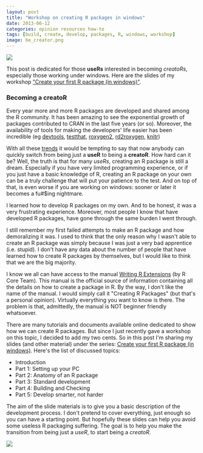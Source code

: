 ```yaml
---
layout: post
title: "Workshop on creating R packages in windows"
date: 2013-06-12
categories: opinion resources how-to
tags: [build, create, develop, packages, R, windows, workshop]
image: be_creator.png
---
```


<img class="centered" src="{{ site.baseurl }}/images/blog/be_creator.png" />

This post is dedicated for those **useRs** interested in becoming *creatoRs*, especially 
those working under windows. Here are the slides of my workshop 
<a href="http://www.gastonsanchez.com/teaching" target="_blank">"Create your first R package (in windows)"</a>.

<!--more-->

### Becoming a creatoR

Every year more and more R packages are developed and shared among the R community. It 
has been amazing to see the exponential growth of packages contributed to CRAN in the 
last five years (or so). Moreover, the availability of tools for making the developers' 
life easier has been incredible (eg <a href="http://cran.r-project.org/web/packages/devtools/index.html" target="_blank">devtools</a>, 
<a href="http://cran.r-project.org/web/packages/testthat/index.html" target="_blank">testthat</a>, 
<a href="http://cran.r-project.org/web/packages/roxygen2/index.html" target="_blank">roxygen2</a>, 
<a href="http://cran.r-project.org/web/packages/roxygen2/index.html" target="_blank">rd2roxygen</a>, 
<a href="http://cran.r-project.org/web/packages/knitr/index.html" target="_blank">knitr</a>)

With all these <a href="http://r4stats.com/articles/popularity/" target="_blank">trends</a> 
it would be tempting to say that now anybody can quickly switch from being just a 
**useR** to being a **creatoR**. How hard can it be? Well, the truth is that for 
many *useRs*, creating an R package is still a dream. Especially if you have very 
limited programming experience, or if you just have a basic knowledge of R, creating an 
R package on your own can be a truly challenge that will put your patience to the test. 
And on top of that, is even worse if you are working on windows: sooner or later it becomes 
a fu#$ing nightmare.

I learned how to develop R packages on my own. And to be honest, it was a very 
frustrating experience. Moreover, most people I know that have developed R packages, 
have gone through the same burden I went through.  

I still remember my first failed attempts to make an R package and how demoralizing it 
was. I used to think that the only reason why I wasn't able to create an R package was 
simply because I was just a very bad apprentice (i.e. stupid). I don't have any data 
about the number of people that have learned how to create R packages by themselves, 
but I would like to think that we are the big majority.

I know we all can have access to the manual <a href="http://cran.r-project.org/doc/manuals/R-exts.pdf" target="_blank">Writing R Extensions</a> 
(by R Core Team). This manual is the official source of information containing all the 
details on how to create a package in R. By the way, I don't like the name of the manual. 
I would simply call it "Creating R Packages" (but that's a personal opinion). Virtually 
everything you want to know is there. The problem is that, admittedly, the manual is NOT 
beginner friendly whatsoever.

There are many tutorials and documents available online dedicated to show how we can 
create R packages. But since I just recently gave a workshop on this topic, I decided 
to add my two cents. So in this post I'm sharing my slides (and other material) under 
the series: [Create your first R package (in windows)](/teaching/rpackaging). 
Here's the list of discussed topics:

- Introduction
- Part 1: Setting up your PC
- Part 2: Anatomy of an R package
- Part 3: Standard development
- Part 4: Building and Checking
- Part 5: Develop smarter, not harder


The aim of the slide materials is to give you a basic description of the development 
process. I don't pretend to cover everything, just enough so you can have a starting 
point. But hopefully these slides can help you avoid some useless R packaging suffering. 
The goal is to help you make the transition from being just a *useR*, to start 
being a *creatoR*.

<img class="centered" src="{{ site.baseurl }}/images/blog/rpackaging.png" />